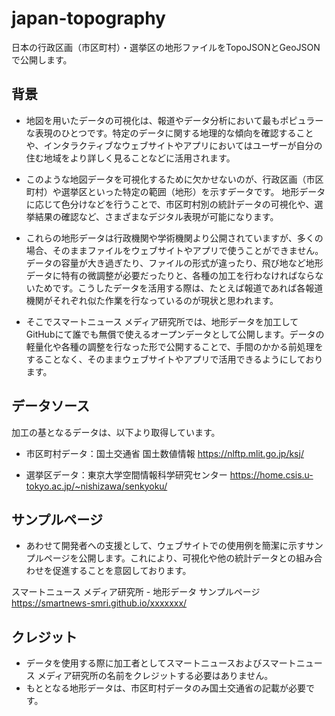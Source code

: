 # japan-topography
日本の行政区画（市区町村）・選挙区の地形ファイルをTopoJSONとGeoJSONで公開します。



## 背景

- 地図を用いたデータの可視化は、報道やデータ分析において最もポピュラーな表現のひとつです。特定のデータに関する地理的な傾向を確認することや、インタラクティブなウェブサイトやアプリにおいてはユーザーが自分の住む地域をより詳しく見ることなどに活用されます。

- このような地図データを可視化するために欠かせないのが、行政区画（市区町村）や選挙区といった特定の範囲（地形）を示すデータです。
地形データに応じて色分けなどを行うことで、市区町村別の統計データの可視化や、選挙結果の確認など、さまざまなデジタル表現が可能になります。

- これらの地形データは行政機関や学術機関より公開されていますが、多くの場合、そのままファイルをウェブサイトやアプリで使うことができません。データの容量が大き過ぎたり、ファイルの形式が違ったり、飛び地など地形データに特有の微調整が必要だったりと、各種の加工を行わなければならないためです。こうしたデータを活用する際は、たとえば報道であれば各報道機関がそれぞれ似た作業を行なっているのが現状と思われます。

- そこでスマートニュース メディア研究所では、地形データを加工してGitHubにて誰でも無償で使えるオープンデータとして公開します。データの軽量化や各種の調整を行なった形で公開することで、手間のかかる前処理をすることなく、そのままウェブサイトやアプリで活用できるようにしております。



## データソース

加工の基となるデータは、以下より取得しています。

- 市区町村データ：国土交通省 国土数値情報
https://nlftp.mlit.go.jp/ksj/

- 選挙区データ：東京大学空間情報科学研究センター
https://home.csis.u-tokyo.ac.jp/~nishizawa/senkyoku/



## サンプルページ

- あわせて開発者への支援として、ウェブサイトでの使用例を簡潔に示すサンプルページを公開します。これにより、可視化や他の統計データとの組み合わせを促進することを意図しております。

スマートニュース メディア研究所 - 地形データ サンプルページ
https://smartnews-smri.github.io/xxxxxxx/



## クレジット

- データを使用する際に加工者としてスマートニュースおよびスマートニュース メディア研究所の名前をクレジットする必要はありません。
- もととなる地形データは、市区町村データのみ国土交通省の記載が必要です。
